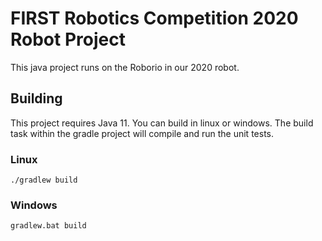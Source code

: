 # FIRST Robotics Competition 2020 Robot Project
This java project runs on the Roborio in our 2020 robot.

## Building
This project requires Java 11. You can build in linux or windows. The build task within the gradle project will compile and run the unit tests.

### Linux
```
./gradlew build
```
### Windows
```
gradlew.bat build
```
